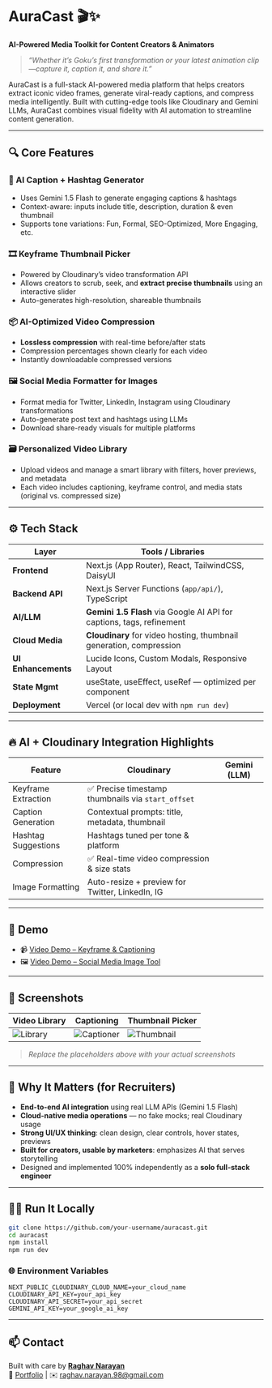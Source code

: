 
# AuraCast 🎬✨  
**AI-Powered Media Toolkit for Content Creators & Animators**

> _“Whether it’s Goku’s first transformation or your latest animation clip—capture it, caption it, and share it.”_

AuraCast is a full-stack AI-powered media platform that helps creators extract iconic video frames, generate viral-ready captions, and compress media intelligently. Built with cutting-edge tools like Cloudinary and Gemini LLMs, AuraCast combines visual fidelity with AI automation to streamline content generation.

---

## 🔍 Core Features

### 🧠 AI Caption + Hashtag Generator
- Uses Gemini 1.5 Flash to generate engaging captions & hashtags
- Context-aware: inputs include title, description, duration & even thumbnail
- Supports tone variations: Fun, Formal, SEO-Optimized, More Engaging, etc.

### 🎞️ Keyframe Thumbnail Picker
- Powered by Cloudinary’s video transformation API  
- Allows creators to scrub, seek, and **extract precise thumbnails** using an interactive slider  
- Auto-generates high-resolution, shareable thumbnails

### 📦 AI-Optimized Video Compression
- **Lossless compression** with real-time before/after stats  
- Compression percentages shown clearly for each video  
- Instantly downloadable compressed versions

### 🖼️ Social Media Formatter for Images
- Format media for Twitter, LinkedIn, Instagram using Cloudinary transformations  
- Auto-generate post text and hashtags using LLMs  
- Download share-ready visuals for multiple platforms

### 🗃️ Personalized Video Library
- Upload videos and manage a smart library with filters, hover previews, and metadata  
- Each video includes captioning, keyframe control, and media stats (original vs. compressed size)

---

## ⚙️ Tech Stack

| Layer            | Tools / Libraries |
|------------------|-------------------|
| **Frontend**     | Next.js (App Router), React, TailwindCSS, DaisyUI |
| **Backend API**  | Next.js Server Functions (`app/api/`), TypeScript |
| **AI/LLM**       | **Gemini 1.5 Flash** via Google AI API for captions, tags, refinement |
| **Cloud Media**  | **Cloudinary** for video hosting, thumbnail generation, compression |
| **UI Enhancements** | Lucide Icons, Custom Modals, Responsive Layout |
| **State Mgmt**   | useState, useEffect, useRef — optimized per component |
| **Deployment**   | Vercel (or local dev with `npm run dev`) |

---

## 🔥 AI + Cloudinary Integration Highlights

| Feature              | Cloudinary       | Gemini (LLM)    |
|----------------------|------------------|------------------|
| Keyframe Extraction  | ✅ Precise timestamp thumbnails via `start_offset` |
| Caption Generation   | Contextual prompts: title, metadata, thumbnail |
| Hashtag Suggestions  | Hashtags tuned per tone & platform |
| Compression          | ✅ Real-time video compression & size stats |
| Image Formatting     | Auto-resize + preview for Twitter, LinkedIn, IG |

---

## 🚀 Demo

- 📹 [Video Demo – Keyframe & Captioning](https://your-link.com/sample1.mp4)  
- 🖼️ [Video Demo – Social Media Image Tool](https://your-link.com/sample2.mp4)

---

## 🧪 Screenshots

| Video Library | Captioning | Thumbnail Picker |
|---------------|------------|------------------|
| ![Library](./screenshots/library.png) | ![Captioner](./screenshots/captioner.png) | ![Thumbnail](./screenshots/thumbnail-modal.png) |

> _Replace the placeholders above with your actual screenshots_

---

## 💼 Why It Matters (for Recruiters)

- **End-to-end AI integration** using real LLM APIs (Gemini 1.5 Flash)  
- **Cloud-native media operations** — no fake mocks; real Cloudinary usage  
- **Strong UI/UX thinking**: clean design, clear controls, hover states, previews  
- **Built for creators, usable by marketers**: emphasizes AI that serves storytelling  
- Designed and implemented 100% independently as a **solo full-stack engineer**

---

## 🧑‍💻 Run It Locally

```bash
git clone https://github.com/your-username/auracast.git
cd auracast
npm install
npm run dev
```

### 🌐 Environment Variables

```env
NEXT_PUBLIC_CLOUDINARY_CLOUD_NAME=your_cloud_name
CLOUDINARY_API_KEY=your_api_key
CLOUDINARY_API_SECRET=your_api_secret
GEMINI_API_KEY=your_google_ai_key
```

---

## 📫 Contact

Built with care by [**Raghav Narayan**](https://linkedin.com/in/raghav-narayan)  
🔗 [Portfolio](https://your-portfolio-link.com) | ✉️ raghav.narayan.98@gmail.com
